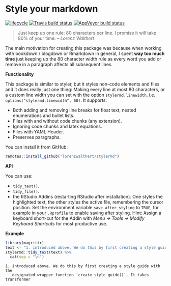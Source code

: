 
# Style your markdown

[![lifecycle](https://img.shields.io/badge/lifecycle-experimental-orange.svg)](https://www.tidyverse.org/lifecycle/#experimental)
[![Travis build
status](https://travis-ci.org/lorenzwalthert/stylermd.svg?branch=master)](https://travis-ci.org/lorenzwalthert/stylermd)
[![AppVeyor build
status](https://ci.appveyor.com/api/projects/status/github/lorenzwalthert/stylermd?branch=master&svg=true)](https://ci.appveyor.com/project/lorenzwalthert/stylermd)

> Just keep up one rule: 80 characters per line. I promise it will take
> 80% of your time. – <cite>Lorenz Walthert</cite>

The main motivation for creating this package was because when working
with bookdown / blogdown or Rmarkdown in general, I spent **way too much
time** just keeping up the 80 character width rule as every word you add
or remove in a paragraph affects all subsequent lines.

**Functionality**

This package is similar to styler, but it styles non-code elements and
files and it does really just one thing: Making every line at most 80
characters, or a custom line width you can set with the option
`stylermd.linewidth`, i.e. `options("stylermd.linewidth", 60)`. It
supports:

  - Both adding and removing line breaks for float text, nested
    enumerations and bullet lists.
  - Files with and without code chunks (any extension).
  - Ignoring code chunks and latex equations.
  - Files with YAML Header.
  - Preserves paragraphs.

You can install it from GitHub:

``` r
remotes::install_github("lorenzwalthert/stylermd")
```

**API**

You can use:

  - `tidy_text()`.
  - `tidy_file()`.
  - the RStudio Addins (restarting RStudio after installation). One
    styles the highlighted text, the other styles the active file,
    remembering the cursor position. Set the environment variable
    `save_after_styling` to `TRUE`, for example in your `.Rprofile` to
    enable saving after styling. Hint: Assign a keyboard short-cut for
    the Addin with *Menu -\> Tools -\> Modify Keyboard Shortcuts* for
    most productive use.

**Example**

``` r
library(magrittr)
text <- "1. introduced above. We do this by first creating a style guide with the designated wrapper function `create_style_guide()`. It takes transformer"
stylermd::tidy_text(text) %>%
  cat(sep = "\n")
```

    1. introduced above. We do this by first creating a style guide with the
       designated wrapper function `create_style_guide()`. It takes transformer
